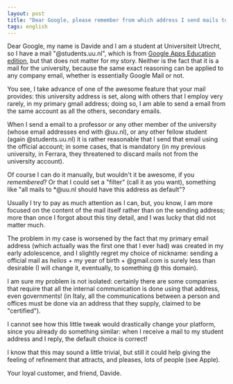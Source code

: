 ```yaml
---
layout: post
title: "Dear Google, please remember from which address I send mails to a group of people"
tags: english
---
```


Dear Google, my name is Davide and I am a student at Universiteit Utrecht, so I have a mail "@students.uu.nl", which is from [Google Apps Education edition](http://www.google.com/apps/intl/it/edu/), but that does not matter for my story. Neither is the fact that it is a mail for the university, because the same exact reasoning can be applied to any company email, whether is essentially Google Mail or not.

You see, I take advance of one of the awesome feature that your mail provides: this university address is set, along with others that I employ very rarely, in my primary gmail address; doing so, I am able to send a email from the same account as all the others, secondary emails.

When I send a email to a professor or any other member of the university (whose email addresses end with @uu.nl), or any other fellow student (again @students.uu.nl) it is rather reasonable that I send that email using the official account; in some cases, that is mandatory (in my previous university, in Ferrara, they threatened to discard mails not from the university account).

Of course I can do it manually, but wouldn't it be awesome, if you _remembered_? Or that I could set a "filter" (call it as you want), something like "all mails to *@uu.nl should have this address as default"?

Usually I try to pay as much attention as I can, but, you know, I am more focused on the content of the mail itself rather than on the sending address; more than once I forgot about this tiny detail, and I was lucky that did not matter much.

The problem in my case is worsened by the fact that my primary email address (which actually was the first one that I ever had) was created in my early adolescence, and I slightly regret my choice of nickname: sending a official mail as _helios_ + my year of birth + @gmail.com is surely less than desirable (I will change it, eventually, to something @ this domain).

I am sure my problem is not isolated: certainly there are some companies that require that all the internal communication is done using that address, even governments! (in Italy, all the communications between a person and offices must be done via an address that they supply, claimed to be "certified").

I cannot see how this little tweak would drastically change your platform, since you already do something similar: when I receive a mail to my student address and I reply, the default choice is correct!

I know that this may sound a little trivial, but still it could help giving the feeling of refinement that attracts, and pleases, lots of people (see Apple).

Your loyal customer, and friend, Davide.






